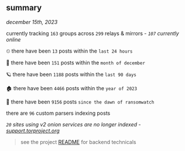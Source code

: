 
## summary
_december 15th, 2023_

currently tracking `163` groups across `299` relays & mirrors - _`107` currently online_

⏲ there have been `13` posts within the `last 24 hours`

🦈 there have been `151` posts within the `month of december`

🪐 there have been `1188` posts within the `last 90 days`

🏚 there have been `4466` posts within the `year of 2023`

🦕 there have been `9156` posts `since the dawn of ransomwatch`

there are `96` custom parsers indexing posts

_`20` sites using v2 onion services are no longer indexed - [support.torproject.org](https://support.torproject.org/onionservices/v2-deprecation/)_

> see the project [README](https://github.com/joshhighet/ransomwatch#ransomwatch--) for backend technicals
